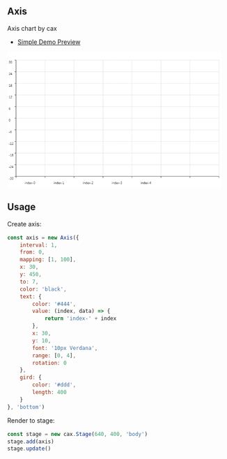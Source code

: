 ## Axis

Axis chart by cax

* [Simple Demo Preview](https://dntzhang.github.io/wechart/packages/axis/examples/simple/)

![Axis](./asset/axis.png)

## Usage

Create axis:

```js
const axis = new Axis({
    interval: 1,
    from: 0,
    mapping: [1, 100],
    x: 30,
    y: 450,
    to: 7,
    color: 'black',
    text: {
        color: '#444',
        value: (index, data) => {
            return 'index-' + index
        },
        x: 30,
        y: 10,
        font: '10px Verdana',
        range: [0, 4],
        rotation: 0
    },
    gird: {
        color: '#ddd',
        length: 400
    }
}, 'bottom')

```

Render to stage:

```js
const stage = new cax.Stage(640, 400, 'body')
stage.add(axis)
stage.update()
```

